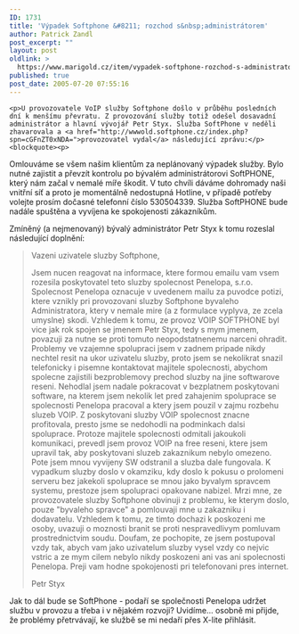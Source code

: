 ```yaml
---
ID: 1731
title: 'Výpadek Softphone &#8211; rozchod s&nbsp;administrátorem'
author: Patrick Zandl
post_excerpt: ""
layout: post
oldlink: >
  https://www.marigold.cz/item/vypadek-softphone-rozchod-s-administratorem
published: true
post_date: 2005-07-20 07:55:16
---
```

	<p>U provozovatele VoIP služby Softphone došlo v průběhu posledních dní k menšímu převratu. Z provozování služby totiž odešel dosavadní administrátor a hlavní vývojář Petr Styx. Služba SoftPhone v neděli zhavarovala a <a href="http://wwwold.softphone.cz/index.php?spn=cGFnZT0xNDA=">provozovatel vydal</a> následující zprávu:</p>
	<blockquote><p>
Omlouváme se všem našim klientům za neplánovaný výpadek služby. Bylo nutné zajistit a převzít kontrolu po bývalém administrátorovi SoftPHONE, který nám začal v nemalé míře škodit. V tuto chvíli dáváme dohromady naši vnitřní síť a proto je momentálně nedostupná Hotline, v případě potřeby volejte prosím dočasné telefonní číslo 530504339. Služba SoftPHONE bude nadále spuštěna a vyvíjena ke spokojenosti zákazníkům.
</p></blockquote>
	<p>Zmíněný (a nejmenovaný) bývalý administrátor Petr Styx k tomu rozeslal následující doplnění:</p>
	<blockquote><p>
Vazeni uzivatele sluzby Softphone,</p>
	<p>Jsem nucen reagovat na informace, ktere formou emailu vam vsem rozesila
poskytovatel teto sluzby spolecnost Penelopa, s.r.o. Spolecnost Penelopa
oznacuje v uvedenem mailu za puvodce potizi, ktere vznikly pri provozovani
sluzby Softphone byvaleho Administratora, ktery v nemale mire (a z
formulace vyplyva, ze zcela umyslne) skodi. Vzhledem k tomu, ze provoz
VOIP SOFTPHONE byl vice jak rok spojen se jmenem Petr Styx, tedy s mym
jmenem, povazuji za nutne se proti tomuto neopodstatnenemu narceni
ohradit. Problemy ve vzajemne spolupraci jsem v zadnem pripade nikdy
nechtel resit na ukor uzivatelu sluzby, proto jsem se nekolikrat snazil
telefonicky i pisemne kontaktovat majitele spolecnosti, abychom spolecne
zajistili bezproblemovy prechod sluzby na jine softwarove reseni. Nehodlal
jsem nadale pokracovat v bezplatnem poskytovani software, na kterem jsem
nekolik let pred zahajenim spoluprace se spolecnosti Penelopa pracoval a
ktery jsem pouzil v zajmu rozbehu sluzeb VOIP. Z poskytovani sluzby VOIP
spolecnost znacne profitovala, presto jsme se nedohodli na podminkach
dalsi spoluprace.  Protoze majitele spolecnosti odmitali jakoukoli
komunikaci, prevedl jsem provoz VOIP na free reseni, ktere jsem upravil
tak, aby poskytovani sluzeb zakaznikum nebylo omezeno. Pote jsem mnou
vyvijeny SW odstranil a sluzba dale fungovala.  K vypadkum sluzby doslo v
okamziku, kdy doslo k pokusu o prolomeni serveru bez jakekoli spoluprace
se mnou jako byvalym spravcem systemu, prestoze jsem spolupraci opakovane
nabizel.
Mrzi mne, ze provozovatele sluzby Softphone obvinuji z problemu, ke kterym
doslo, pouze "byvaleho spravce" a pomlouvaji mne u zakazniku i dodavatelu.
Vzhledem k tomu, ze timto dochazi k poskozeni me osoby, uvazuji o moznosti
branit se proti nespravedlivym pomluvam prostrednictvim soudu. Doufam, ze
pochopite, ze jsem postupoval vzdy tak, abych vam jako uzivatelum sluzby
vysel vzdy co nejvic vstric a ze mym cilem nebylo nikdy poskozeni ani vas
ani spolecnosti Penelopa. Preji vam hodne spokojenosti pri telefonovani
pres internet.</p>
	<p>Petr Styx
</p></blockquote>
	<p>Jak to dál bude se SoftPhone - podaří se společnosti Penelopa udržet službu v provozu a třeba i v nějakém rozvoji? Uvidíme... osobně mi přijde, že problémy přetrvávají, ke službě se mi nedaří přes X-lite přihlásit.
</p>